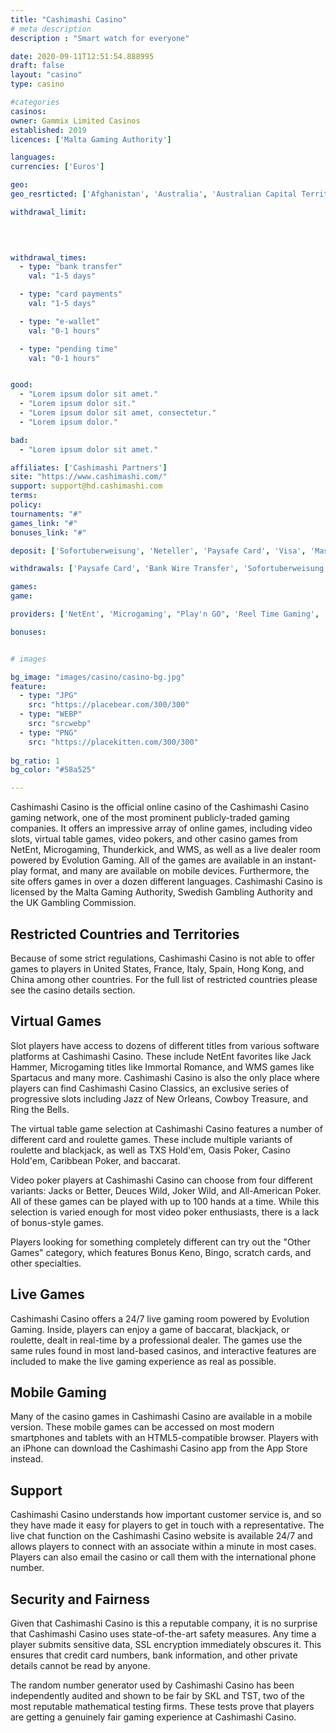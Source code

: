 ```yaml
---
title: "Cashimashi Casino"
# meta description
description : "Smart watch for everyone"

date: 2020-09-11T12:51:54.888995
draft: false
layout: "casino" 
type: casino

#categories
casinos: 
owner: Gammix Limited Casinos
established: 2019
licences: ['Malta Gaming Authority']

languages: 
currencies: ['Euros']

geo: 
geo_resrticted: ['Afghanistan', 'Australia', 'Australian Capital Territory', 'New South Wales', 'Northern Territory', 'Queensland', 'South Australia', 'Tasmania', 'Victoria', 'Western Australia', 'Barbados', 'Belgium', 'Belize', 'Bulgaria', 'Canada', 'China', 'Costa Rica', 'Curaçao', 'Cyprus', 'Czech Republic', 'Denmark', 'Estonia', 'Ethiopia', 'Finland', 'France', 'French Guiana', 'Germany', 'Schleswig-Holstein', 'Greece', 'Grenada', 'Haiti', 'Hong Kong', 'Indonesia', 'Iran', 'Israel', 'Italy', 'Jamaica', 'Lebanon', 'Libya', 'Macau', 'Malta', 'Nigeria', 'Panama', 'Puerto Rico', 'Spain', 'Sweden', 'Switzerland', 'United Kingdom', 'United States', 'Alabama', 'Alaska', 'American Samoa', 'Arizona', 'Arkansas', 'California', 'Colorado', 'Connecticut', 'Delaware', 'District of Columbia', 'Florida', 'Georgia(US)', 'Guam', 'Hawaii', 'Idaho', 'Illinois', 'Indiana', 'Iowa', 'Kansas', 'Kentucky', 'Louisiana', 'Maine', 'Maryland', 'Massachusetts', 'Michigan', 'Minnesota', 'Mississippi', 'Missouri', 'Montana', 'Nebraska', 'Nevada', 'New Hampshire', 'New Jersey', 'New Mexico', 'New York', 'North Carolina', 'North Dakota', 'Northern Mariana Islands', 'Ohio', 'Oklahoma', 'Oregon', 'Pennsylvania', 'Rhode Island', 'South Carolina', 'South Dakota', 'Tennessee', 'Texas', 'U.S. Virgin Islands', 'Utah', 'Vermont', 'Virginia', 'Washington', 'West Virginia', 'Wisconsin', 'Wyoming']

withdrawal_limit:

  
  

withdrawal_times:
  - type: "bank transfer"
    val: "1-5 days"

  - type: "card payments"
    val: "1-5 days"

  - type: "e-wallet"
    val: "0-1 hours"

  - type: "pending time"
    val: "0-1 hours"


good:
  - "Lorem ipsum dolor sit amet."
  - "Lorem ipsum dolor sit."
  - "Lorem ipsum dolor sit amet, consectetur."
  - "Lorem ipsum dolor."

bad:
  - "Lorem ipsum dolor sit amet."

affiliates: ['Cashimashi Partners']
site: "https://www.cashimashi.com/"
support: support@hd.cashimashi.com
terms:
policy:
tournaments: "#"
games_link: "#"
bonuses_link: "#"

deposit: ['Sofortuberweisung', 'Neteller', 'Paysafe Card', 'Visa', 'MasterCard', 'Neosurf']

withdrawals: ['Paysafe Card', 'Bank Wire Transfer', 'Sofortuberweisung']

games: 
game:

providers: ['NetEnt', 'Microgaming', "Play'n GO", 'Reel Time Gaming', 'iSoftBet', 'Evolution Gaming', 'Quickspin', 'Betsoft']

bonuses:


# images

bg_image: "images/casino/casino-bg.jpg"  
feature:
  - type: "JPG" 
    src: "https://placebear.com/300/300"
  - type: "WEBP"
    src: "srcwebp"
  - type: "PNG"
    src: "https://placekitten.com/300/300"  
 
bg_ratio: 1 
bg_color: "#58a525"  

---
```


Cashimashi Casino is the official online casino of the Cashimashi Casino gaming network, one of the most prominent publicly-traded gaming companies. It offers an impressive array of online games, including video slots, virtual table games, video pokers, and other casino games from NetEnt, Microgaming, Thunderkick, and WMS, as well as a live dealer room powered by Evolution Gaming. All of the games are available in an instant-play format, and many are available on mobile devices. Furthermore, the site offers games in over a dozen different languages. Cashimashi Casino is licensed by the Malta Gaming Authority, Swedish Gambling Authority and the UK Gambling Commission.

## Restricted Countries and Territories
Because of some strict regulations, Cashimashi Casino is not able to offer games to players in United States, France, Italy, Spain, Hong Kong, and China among other countries. For the full list of restricted countries please see the casino details section.

## Virtual Games
Slot players have access to dozens of different titles from various software platforms at Cashimashi Casino. These include NetEnt favorites like Jack Hammer, Microgaming titles like Immortal Romance, and WMS games like Spartacus and many more. Cashimashi Casino is also the only place where players can find Cashimashi Casino Classics, an exclusive series of progressive slots including Jazz of New Orleans, Cowboy Treasure, and Ring the Bells.

The virtual table game selection at Cashimashi Casino features a number of different card and roulette games. These include multiple variants of roulette and blackjack, as well as TXS Hold'em, Oasis Poker, Casino Hold'em, Caribbean Poker, and baccarat.

Video poker players at Cashimashi Casino can choose from four different variants: Jacks or Better, Deuces Wild, Joker Wild, and All-American Poker. All of these games can be played with up to 100 hands at a time. While this selection is varied enough for most video poker enthusiasts, there is a lack of bonus-style games.

Players looking for something completely different can try out the "Other Games" category, which features Bonus Keno, Bingo, scratch cards, and other specialties.

## Live Games
Cashimashi Casino offers a 24/7 live gaming room powered by Evolution Gaming. Inside, players can enjoy a game of baccarat, blackjack, or roulette, dealt in real-time by a professional dealer. The games use the same rules found in most land-based casinos, and interactive features are included to make the live gaming experience as real as possible.

## Mobile Gaming
Many of the casino games in Cashimashi Casino are available in a mobile version. These mobile games can be accessed on most modern smartphones and tablets with an HTML5-compatible browser. Players with an iPhone can download the Cashimashi Casino app from the App Store instead.

## Support
Cashimashi Casino understands how important customer service is, and so they have made it easy for players to get in touch with a representative. The live chat function on the Cashimashi Casino website is available 24/7 and allows players to connect with an associate within a minute in most cases. Players can also email the casino or call them with the international phone number.

## Security and Fairness
Given that Cashimashi Casino is this a reputable company, it is no surprise that Cashimashi Casino uses state-of-the-art safety measures. Any time a player submits sensitive data, SSL encryption immediately obscures it. This ensures that credit card numbers, bank information, and other private details cannot be read by anyone.

The random number generator used by Cashimashi Casino has been independently audited and shown to be fair by SKL and TST, two of the most reputable mathematical testing firms. These tests prove that players are getting a genuinely fair gaming experience at Cashimashi Casino.